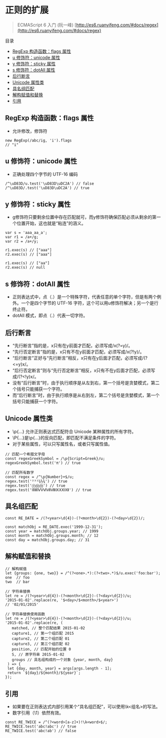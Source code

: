 # 正则的扩展

> ECMAScript 6 入门 (阮一峰) [http://es6.ruanyifeng.com/#docs/regex](http://es6.ruanyifeng.com/#docs/regex)

目录

- [RegExp 构造函数：flags 属性](#regexp-构造函数flags-属性)
- [u 修饰符：unicode 属性](#u-修饰符unicode-属性)
- [y 修饰符：sticky 属性](#y-修饰符sticky-属性)
- [s 修饰符：dotAll 属性](#s-修饰符dotall-属性)
- [后行断言](#后行断言)
- [Unicode 属性类](#unicode-属性类)
- [具名组匹配](#具名组匹配)
- [解构赋值和替换](#解构赋值和替换)
- [引用](#引用)

## RegExp 构造函数：flags 属性

- 允许修改，修饰符

```
new RegExp(/abc/ig, 'i').flags
// "i"
```

## u 修饰符：unicode 属性

- 正确处理四个字节的 UTF-16 编码

```
/^\uD83D/u.test('\uD83D\uDC2A') // false
/^\uD83D/.test('\uD83D\uDC2A') // true
```

## y 修饰符：sticky 属性

- g修饰符只要剩余位置中存在匹配就可，而y修饰符确保匹配必须从剩余的第一个位置开始，这也就是“粘连”的涵义。

```
var s = 'aaa_aa_a';
var r1 = /a+/g;
var r2 = /a+/y;

r1.exec(s) // ["aaa"]
r2.exec(s) // ["aaa"]

r1.exec(s) // ["aa"]
r2.exec(s) // null
```

## s 修饰符：dotAll 属性

- 正则表达式中，点（.）是一个特殊字符，代表任意的单个字符，但是有两个例外。一个是四个字节的 UTF-16 字符，这个可以用u修饰符解决；另一个是行终止符。
- dotAll 模式，即点（.）代表一切字符。

## 后行断言

- “先行断言”指的是，x只有在y前面才匹配，必须写成/x(?=y)/。
- “先行否定断言”指的是，x只有不在y前面才匹配，必须写成/x(?!y)/。
- “后行断言”正好与“先行断言”相反，x只有在y后面才匹配，必须写成/(?<=y)x/。
- “后行否定断言”则与“先行否定断言”相反，x只有不在y后面才匹配，必须写成/(?<!y)x/。
- 没有“后行断言”时，由于执行顺序是从左到右，第一个括号是贪婪模式，第二个括号只能捕获一个字符。
- 而“后行断言”时，由于执行顺序是从右到左，第二个括号是贪婪模式，第一个括号只能捕获一个字符。

## Unicode 属性类

- \p{...} 允许正则表达式匹配符合 Unicode 某种属性的所有字符。
- \P{…}是\p{…}的反向匹配，即匹配不满足条件的字符。
- 对于某些属性，可以只写属性名，或者只写属性值。

```
// 匹配一个希腊文字母
const regexGreekSymbol = /\p{Script=Greek}/u;
regexGreekSymbol.test('π') // true

// 匹配所有数字
const regex = /^\p{Number}+$/u;
regex.test('²³¹¼½¾') // true
regex.test('㉛㉜㉝') // true
regex.test('ⅠⅡⅢⅣⅤⅥⅦⅧⅨⅩⅪⅫ') // true
```

## 具名组匹配

```
const RE_DATE = /(?<year>\d{4})-(?<month>\d{2})-(?<day>\d{2})/;

const matchObj = RE_DATE.exec('1999-12-31');
const year = matchObj.groups.year; // 1999
const month = matchObj.groups.month; // 12
const day = matchObj.groups.day; // 31
```

## 解构赋值和替换

```
// 解构赋值
let {groups: {one, two}} = /^(?<one>.*):(?<two>.*)$/u.exec('foo:bar');
one  // foo
two  // bar

// 字符串替换
let re = /(?<year>\d{4})-(?<month>\d{2})-(?<day>\d{2})/u;
'2015-01-02'.replace(re, '$<day>/$<month>/$<year>')
// '02/01/2015'

// 字符串替换使用函数
let re = /(?<year>\d{4})-(?<month>\d{2})-(?<day>\d{2})/u;
'2015-01-02'.replace(re, (
   matched, // 整个匹配结果 2015-01-02
   capture1, // 第一个组匹配 2015
   capture2, // 第二个组匹配 01
   capture3, // 第三个组匹配 02
   position, // 匹配开始的位置 0
   S, // 原字符串 2015-01-02
   groups // 具名组构成的一个对象 {year, month, day}
 ) => {
 let {day, month, year} = args[args.length - 1];
 return `${day}/${month}/${year}`;
});

```

## 引用

- 如果要在正则表达式内部引用某个“具名组匹配”，可以使用\k<组名>的写法。
- 数字引用（\1）依然有效。

```
const RE_TWICE = /^(?<word>[a-z]+)!\k<word>$/;
RE_TWICE.test('abc!abc') // true
RE_TWICE.test('abc!ab') // false
```